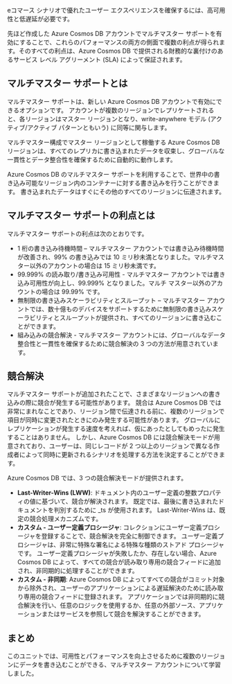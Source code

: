 eコマース シナリオで優れたユーザー エクスペリエンスを確保するには、高可用性と低遅延が必要です。

先ほど作成した Azure Cosmos DB アカウントでマルチマスター サポートを有効にすることで、これらのパフォーマンスの両方の側面で複数の利点が得られます。そのすべての利点は、Azure Cosmos DB で提供される財務的な裏付けのあるサービス レベル アグリーメント (SLA) によって保証されます。

## <a name="what-is-multi-master-support"></a>マルチマスター サポートとは

マルチマスター サポートは、新しい Azure Cosmos DB アカウントで有効にできるオプションです。 アカウントが複数のリージョンでレプリケートされると、各リージョンはマスター リージョンとなり、write-anywhere モデル (アクティブ/アクティブ パターンともいう) に同等に関与します。

マルチマスター構成でマスター リージョンとして稼働する Azure Cosmos DB リージョンは、すべてのレプリカに書き込まれたデータを収束し、グローバルな一貫性とデータ整合性を確保するために自動的に動作します。

Azure Cosmos DB のマルチマスター サポートを利用することで、世界中の書き込み可能なリージョン内のコンテナーに対する書き込みを行うことができます。 書き込まれたデータはすぐにその他のすべてのリージョンに伝達されます。  

## <a name="what-are-the-benefits-of-multi-master-support"></a>マルチマスター サポートの利点とは

マルチマスター サポートの利点は次のとおりです。

* 1 桁の書き込み待機時間 – マルチマスター アカウントでは書き込み待機時間が改善され、99% の書き込みでは 10 ミリ秒未満となりました。マルチマスター以外のアカウントの場合は 15 ミリ秒未満です。
* 99.999% の読み取り/書き込み可用性 - マルチマスター アカウントでは書き込み可用性が向上し、99.999% となりました。マルチ マスター以外のアカウントの場合は 99.99% です。
* 無制限の書き込みスケーラビリティとスループット – マルチマスター アカウントでは、数十億ものデバイスをサポートするために無制限の書き込みスケーラビリティとスループットが提供され、すべてのリージョンに書き込むことができます。
* 組み込みの競合解決 - マルチマスター アカウントには、グローバルなデータ整合性と一貫性を確保するために競合解決の 3 つの方法が用意されています。 

## <a name="conflict-resolution"></a>競合解決

マルチマスター サポートが追加されたことで、さまざまなリージョンへの書き込みの際に競合が発生する可能性があります。 競合は Azure Cosmos DB では非常にまれなことであり、リージョン間で伝達される前に、複数のリージョンで項目が同時に変更されたときにのみ発生する可能性があります。 グローバルにレプリケーションが発生する速度を考えれば、仮にあったとしてもめったに発生することはありません。 しかし、Azure Cosmos DB には競合解決モードが用意されており、ユーザーは、同じレコードが 2 つ以上のリージョンで異なる作成者によって同時に更新されるシナリオを処理する方法を決定することができます。  

Azure Cosmos DB では、3 つの競合解決モードが提供されます。 
* **Last-Writer-Wins (LWW)**: ドキュメント内のユーザー定義の整数プロパティの値に基づいて、競合が解決されます。 既定では、最後に書き込まれたドキュメントを判別するために _ts が使用されます。 Last-Writer-Wins は、既定の競合処理メカニズムです。
* **カスタム - ユーザー定義プロシージャ**: コレクションにユーザー定義プロシージャを登録することで、競合解決を完全に制御できます。 ユーザー定義プロシージャは、非常に特殊な署名による特殊な種類のストアド プロシージャです。 ユーザー定義プロシージャが失敗したか、存在しない場合、Azure Cosmos DB によって、すべての競合が読み取り専用の競合フィードに追加され、非同期的に処理することができます。  
* **カスタム - 非同期**: Azure Cosmos DB によってすべての競合がコミット対象から除外され、ユーザーのアプリケーションによる遅延解決のために読み取り専用の競合フィードに登録されます。 アプリケーションでは非同期的に競合解決を行い、任意のロジックを使用するか、任意の外部ソース、アプリケーションまたはサービスを参照して競合を解決することができます。

## <a name="summary"></a>まとめ

このユニットでは、可用性とパフォーマンスを向上させるために複数のリージョンにデータを書き込むことができる、マルチマスター アカウントについて学習しました。